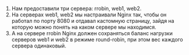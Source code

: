 1. Нам предоставили три сервера: rrobin, web1, web2.
2. На серверах web1, web2 мы настраивали Nginx так, чтобы он работал по порту 8080 и отдавал кастомную страницу, зайдя на которую можно понять на каком сервере мы находимся.
3. А на сервере rrobin Nginx должен сохраняться баланс нагрузки серверов web1 и web2 в режиме round-robin, при этом вес каждого сервера одинаковый.
